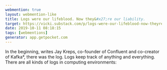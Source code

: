 ```yaml
---
webmention: true
layout: webmention-like
title: Logs were our lifeblood. Now they&#x27;re our liability.
target: https://vicki.substack.com/p/logs-were-our-lifeblood-now-theyre
date: 2019-10-11 08:18:15
tags: [webmentions]
generator: app.getpocket.com
---
```



In the beginning, writes Jay Kreps, co-founder of Confluent and co-creator of Kafka*, there was the log. Logs keep track of anything and everything. There are all kinds of logs in computing environments:





